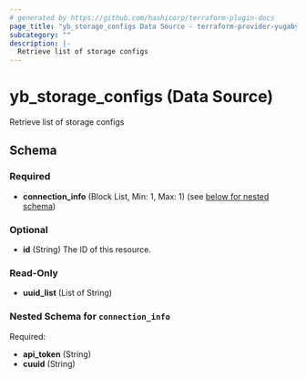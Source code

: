 ```yaml
---
# generated by https://github.com/hashicorp/terraform-plugin-docs
page_title: "yb_storage_configs Data Source - terraform-provider-yugabyte-anywhere"
subcategory: ""
description: |-
  Retrieve list of storage configs
---
```


# yb_storage_configs (Data Source)

Retrieve list of storage configs



<!-- schema generated by tfplugindocs -->
## Schema

### Required

- **connection_info** (Block List, Min: 1, Max: 1) (see [below for nested schema](#nestedblock--connection_info))

### Optional

- **id** (String) The ID of this resource.

### Read-Only

- **uuid_list** (List of String)

<a id="nestedblock--connection_info"></a>
### Nested Schema for `connection_info`

Required:

- **api_token** (String)
- **cuuid** (String)


